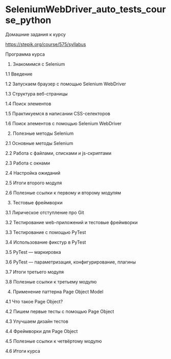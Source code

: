 # SeleniumWebDriver_auto_tests_course_python
Домашние задания к курсу

https://stepik.org/course/575/syllabus

Программа курса


1. Знакомимся с Selenium

1.1 Введение
  
1.2 Запускаем браузер с помощью Selenium WebDriver
  
1.3 Структура веб-страницы
  
1.4 Поиск элементов
  
1.5 Практикуемся в написании CSS-селекторов
  
1.6 Поиск элементов с помощью Selenium WebDriver


2. Полезные методы Selenium
 
2.1 Основные методы Selenium
  
2.2 Работа с файлами, списками и js-скриптами
  
2.3 Работа с окнами
  
2.4 Настройка ожиданий
  
2.5 Итоги второго модуля
  
2.6 Полезные ссылки к первому и второму модулям


3. Тестовые фреймворки
 
3.1 Лирическое отступление про Git
  
3.2 Тестирование web-приложений и тестовые фреймворки
  
3.3 Тестирование с помощью PyTest
  
3.4 Использование фикстур в PyTest
  
3.5 PyTest — маркировка
  
3.6 PyTest — параметризация, конфигурирование, плагины
 
3.7 Итоги третьего модуля
 
3.8 Полезные ссылки к третьему модулю


4. Применение паттерна Page Object Model
 
4.1 Что такое Page Object?
 
4.2 Пишем первые тесты с помощью Page Object
  
4.3 Улучшаем дизайн тестов
 
4.4 Фреймворки для Page Object
 
4.5 Полезные ссылки к четвёртому модулю
 
4.6 Итоги курса
